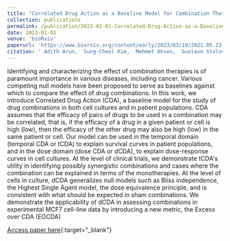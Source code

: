 ```yaml
---
title: "Correlated Drug Action as a Baseline Model for Combination Therapy in Patient Cohorts and Cell Cultures"
collection: publications
permalink: /publication/2023-01-01-Correlated-Drug-Action-as-a-Baseline-Model-for-Combination-Therapy-in-Patient-Cohorts-and-Cell-Cultures
date: 2023-01-01
venue: 'bioRxiv'
paperurl: 'https://www.biorxiv.org/content/early/2023/03/19/2021.05.23.445343'
citation: ' Adith Arun,  Sung-Cheol Kim,  Mehmet Ahsen,  Gustavo Stolovitzky, &quot;Correlated Drug Action as a Baseline Model for Combination Therapy in Patient Cohorts and Cell Cultures.&quot; bioRxiv, 2023.'
---
```

Identifying and characterizing the effect of combination therapies is of paramount importance in various diseases, including cancer. Various competing null models have been proposed to serve as baselines against which to compare the effect of drug combinations. In this work, we introduce Correlated Drug Action (CDA), a baseline model for the study of drug combinations in both cell cultures and in patient populations. CDA assumes that the efficacy of pairs of drugs to be used in a combination may be correlated, that is, if the efficacy of a drug in a given patient or cell is high (low), then the efficacy of the other drug may also be high (low) in the same patient or cell. Our model can be used in the temporal domain (temporal CDA or tCDA) to explain survival curves in patient populations, and in the dose domain (dose CDA or dCDA), to explain dose-response curves in cell cultures. At the level of clinical trials, we demonstrate tCDA&apos;s utility in identifying possibly synergistic combinations and cases where the combination can be explained in terms of the monotherapies. At the level of cells in culture, dCDA generalizes null models such as Bliss independence, the Highest Single Agent model, the dose equivalence principle, and is consistent with what should be expected in sham combinations. We demonstrate the applicability of dCDA in assessing combinations in experimental MCF7 cell-line data by introducing a new metric, the Excess over CDA (EOCDA)

[Access paper here](https://www.biorxiv.org/content/early/2023/03/19/2021.05.23.445343){:target="_blank"}
